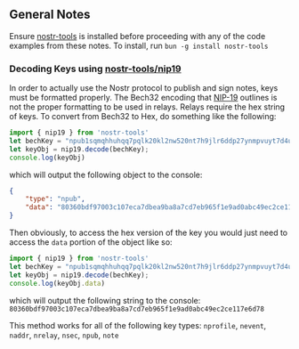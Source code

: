 ## General Notes
Ensure [nostr-tools](https://github.com/nbd-wtf/nostr-tools/tree/master) is installed before proceeding with any of the code examples from these notes.
To install, run
```bun -g install nostr-tools```

### Decoding Keys using [nostr-tools/nip19](https://github.com/nbd-wtf/nostr-tools/blob/master/nip19.ts)
In order to actually use the Nostr protocol to publish and sign notes, keys must be formatted properly. The Bech32 encoding that [NIP-19](https://github.com/nostr-protocol/nips/blob/master/19.md) outlines is not the proper formatting to be used in relays. Relays require the hex string of keys. 
To convert from Bech32 to Hex, do something like the following:
``` javascript
import { nip19 } from 'nostr-tools'
let bechKey = "npub1sqmqhhuhqq7pqlk20kl2nw520nt7h9jlr6ddp27ynmpvuyt7d4uq54lfxp";
let keyObj = nip19.decode(bechKey);
console.log(keyObj)
```
which will output the following object to the console:

``` json
{
    "type": "npub",
    "data": "80360bdf97003c107eca7dbea9ba8a7cd7eb965f1e9ad0abc49ec2ce117e6d78"
}
```
Then obviously, to access the hex version of the key you would just need to access the `data` portion of the object like so:
``` javascript
import { nip19 } from 'nostr-tools'
let bechKey = "npub1sqmqhhuhqq7pqlk20kl2nw520nt7h9jlr6ddp27ynmpvuyt7d4uq54lfxp";
let keyObj = nip19.decode(bechKey);
console.log(keyObj.data)
```
which will output the following string to the console:
```80360bdf97003c107eca7dbea9ba8a7cd7eb965f1e9ad0abc49ec2ce117e6d78```

This method works for all of the following key types:
`nprofile`, `nevent`, `naddr`, `nrelay`, `nsec`, `npub`, `note`